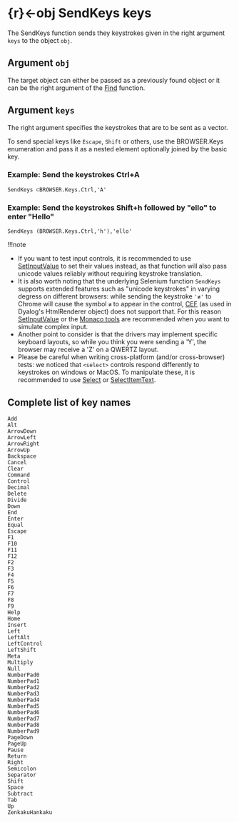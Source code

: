 # {r}←obj SendKeys keys

The SendKeys function sends they keystrokes given in the right argument `keys` to the object `obj`.

## Argument `obj`

The target object can either be passed as a previously found object or it can be the right argument of the [Find](Find.md) function.

## Argument `keys`

The right argument specifies the keystrokes that are to be sent as a vector.

To send special keys like `Escape`, `Shift` or others, use the BROWSER.Keys enumeration and pass it as a nested element optionally joined by the basic key.

<h3 class="example1">Example: Send the keystrokes Ctrl+A</h3>

`SendKeys ⊂BROWSER.Keys.Ctrl,'A'`

<h3 class="example2">Example: Send the keystrokes Shift+h followed by "ello" to enter "Hello"</h3>

`SendKeys (BROWSER.Keys.Ctrl,'h'),'ello'`

!!!note
   * If you want to test input controls, it is recommended to use [SetInputValue](browser-automation.md#setinputvalue) to set their values instead, as that function will also pass unicode values reliably without requiring keystroke translation.
   * It is also worth noting that the underlying Selenium function `SendKeys` supports extended features such as "unicode keystrokes" in varying degress on different browsers: while sending the keystroke `'≢'` to Chrome will cause the symbol `≢` to appear in the control, [CEF](terminology.md#cef) (as used in Dyalog's HtmlRenderer object) does not support that. For this reason [SetInputValue](browser-automation.md#setinputvalue) or the [Monaco tools](MonacoTools.md) are recommended when you want to simulate complex input.
   * Another point to consider is that the drivers may implement specific keyboard layouts, so while you think you were sending a 'Y', the browser may receive a 'Z' on a QWERTZ layout. 
   * Please be careful when writing cross-platform (and/or cross-browser) tests: we noticed that `<select>` controls respond differently to keystrokes on windows or MacOS. To manipulate these, it is recommended to use [Select](browser-automation.md#select) or [SelectItemText](browser-automation.md#selectitemtext).

## Complete list of key names

````
Add
Alt
ArrowDown
ArrowLeft
ArrowRight
ArrowUp
Backspace
Cancel
Clear
Command
Control
Decimal
Delete
Divide
Down
End
Enter
Equal
Escape
F1
F10
F11
F12
F2
F3
F4
F5
F6
F7
F8
F9
Help
Home
Insert
Left
LeftAlt
LeftControl
LeftShift
Meta
Multiply
Null
NumberPad0
NumberPad1
NumberPad2
NumberPad3
NumberPad4
NumberPad5
NumberPad6
NumberPad7
NumberPad8
NumberPad9
PageDown
PageUp
Pause
Return
Right
Semicolon
Separator
Shift
Space
Subtract
Tab
Up
ZenkakuHankaku
````